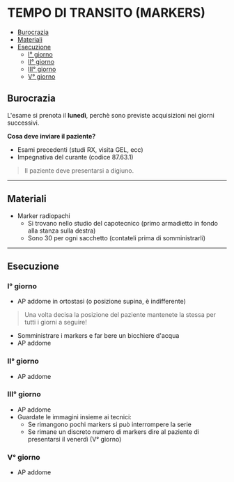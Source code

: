 # TEMPO DI TRANSITO (MARKERS)

  - [Burocrazia](#burocrazia)
  - [Materiali](#materiali)
  - [Esecuzione](#esecuzione)
    - [I° giorno](#i-giorno)
    - [II° giorno](#ii-giorno)
    - [III° giorno](#iii-giorno)
    - [V° giorno](#v-giorno)

## Burocrazia

L'esame si prenota il **lunedì**, perchè sono previste acquisizioni nei giorni successivi.

**Cosa deve inviare il paziente?**

- Esami precedenti (studi RX, visita GEL, ecc)
- Impegnativa del curante (codice 87.63.1)

> Il paziente deve presentarsi a digiuno.
- - -

## Materiali

- Marker radiopachi
  - Si trovano nello studio del capotecnico (primo armadietto in fondo alla stanza sulla destra)
  - Sono 30 per ogni sacchetto (contateli prima di somministrarli)

- - -

## Esecuzione

### I° giorno

- AP addome in ortostasi (o posizione supina, è indifferente)

> Una volta decisa la posizione del paziente mantenete la stessa per tutti i giorni a seguire!

- Somministrare i markers e far bere un bicchiere d'acqua
- AP addome

### II° giorno

- AP addome

### III° giorno

- AP addome
- Guardate le immagini insieme ai tecnici:
  - Se rimangono pochi markers si può interrompere la serie
  - Se rimane un discreto numero di markers dire al paziente di presentarsi il venerdì (V° giorno)

### V° giorno

- AP addome